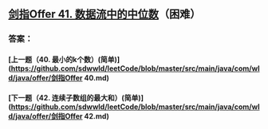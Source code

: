 ## [剑指Offer 41. 数据流中的中位数](https://leetcode-cn.com/problems/merge-two-sorted-lists/)（困难）





### 答案：



#### [上一题（40. 最小的k个数）(简单)](https://github.com/sdwwld/leetCode/blob/master/src/main/java/com/wld/java/offer/剑指Offer 40.md)

#### [下一题（42. 连续子数组的最大和）(简单)](https://github.com/sdwwld/leetCode/blob/master/src/main/java/com/wld/java/offer/剑指Offer 42.md)